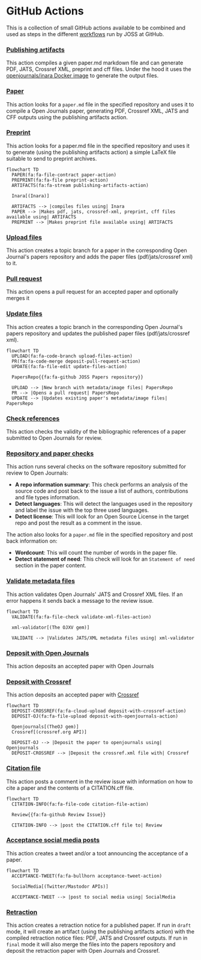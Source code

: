 # GitHub Actions

This is a collection of small GitHub actions available to be combined and used as steps in the different [workflows](./workflows.md) run by JOSS at GitHub.

### **[Publishing artifacts](https://github.com/xuanxu/publishing-artifacts-action)**

  This action compiles a given paper.md markdown file and can generate PDF, JATS, Crossref XML, preprint and cff files.
  Under the hood it uses the [openjournals/inara Docker image](https://github.com/openjournals/inara) to generate the output files.
  
### **[Paper](https://github.com/xuanxu/paper-action)**

  This action looks for a `paper.md` file in the specified repository and uses it to compile a Open Journals paper, generating PDF, Crossref XML, JATS and CFF outputs using the publishing artifacts action.

### **[Preprint](https://github.com/xuanxu/preprint-action)**

  This action looks for a paper.md file in the specified repository and uses it to generate (using the publishing artifacts action) a simple LaTeX file suitable to send to preprint archives.

```mermaid
flowchart TD
  PAPER(fa:fa-file-contract paper-action)
  PREPRINT(fa:fa-file preprint-action)
  ARTIFACTS(fa:fa-stream publishing-artifacts-action)
    
  Inara[(Inara)]    

  ARTIFACTS --> |compiles files using| Inara
  PAPER --> |Makes pdf, jats, crossref-xml, preprint, cff files available using| ARTIFACTS
  PREPRINT --> |Makes preprint file available using| ARTIFACTS
```

### **[Upload files](https://github.com/xuanxu/upload-files-action)**

  This action creates a topic branch for a paper in the corresponding Open Journal's papers repository and adds the paper files (pdf/jats/crossref xml) to it.

### **[Pull request](https://github.com/xuanxu/deposit-pull-request-action)**

  This action opens a pull request for an accepted paper and optionally merges it

### **[Update files](https://github.com/xuanxu/update-files-action)**

  This action creates a topic branch in the corresponding Open Journal's papers repository and updates the published paper files (pdf/jats/crossref xml).

```mermaid
flowchart TD
  UPLOAD(fa:fa-code-branch upload-files-action)
  PR(fa:fa-code-merge deposit-pull-request-action)
  UPDATE(fa:fa-file-edit update-files-action)
   
  PapersRepo{{fa:fa-github JOSS Papers repository}}

  UPLOAD --> |New branch with metadata/image files| PapersRepo
  PR --> |Opens a pull request| PapersRepo
  UPDATE --> |Updates existing paper's metadata/image files| PapersRepo
```

### **[Check references](https://github.com/openjournals/gh-action-check-references)**

  This action checks the validity of the bibliographic references of a paper submitted to Open Journals for review.

### **[Repository and paper checks](https://github.com/openjournals/gh-action-repo-checks)**

  This action runs several checks on the software repository submitted for review to Open Journals:

- **A repo information summary**: This check performs an analysis of the source code and post back to the issue a list of authors, contributions and file types information.
- **Detect languages**: This will detect the languages used in the repository and label the issue with the top three used languages.
- **Detect license**: This will look for an Open Source License in the target repo and post the result as a comment in the issue.

The action also looks for a `paper.md` file in the specified repository and post back information on:

- **Wordcount**: This will count the number of words in the paper file.
- **Detect statement of need**: This check will look for an `Statement of need` section in the paper content.

### **[Validate metadata files](https://github.com/xuanxu/validate-xml-files-action)**

  This action validates Open Journals' JATS and Crossref XML files. If an error happens it sends back a message to the review issue.

```mermaid
flowchart TD
  VALIDATE(fa:fa-file-check validate-xml-files-action)
   
  xml-validator[(The OJXV gem)]

  VALIDATE --> |Validates JATS/XML metadata files using| xml-validator
```

### **[Deposit with Open Journals](https://github.com/xuanxu/deposit-with-openjournals-action)**

  This action deposits an accepted paper with Open Journals

### **[Deposit with Crossref](https://github.com/xuanxu/deposit-with-crossref-action)**

  This action deposits an accepted paper with [Crossref](https://www.crossref.org/)

```mermaid
flowchart TD
  DEPOSIT-CROSSREF(fa:fa-cloud-upload deposit-with-crossref-action)
  DEPOSIT-OJ(fa:fa-file-upload deposit-with-openjournals-action)
  
  Openjournals[(TheOJ gem)]
  Crossref[(crossref.org API)]
    
  DEPOSIT-OJ --> |Deposit the paper to openjournals using| Openjournals
  DEPOSIT-CROSSREF --> |Deposit the crossref.xml file with| Crossref
```

### **[Citation file](https://github.com/xuanxu/citation-file-action)**

  This action posts a comment in the review issue with information on how to cite a paper and the contents of a CITATION.cff file.
  
```mermaid
flowchart TD
  CITATION-INFO(fa:fa-file-code citation-file-action)
   
  Review{{fa:fa-github Review Issue}}
   
  CITATION-INFO --> |post the CITATION.cff file to| Review
```

### **[Acceptance social media posts](https://github.com/xuanxu/acceptance-tweet-action)**

  This action creates a tweet and/or a toot announcing the acceptance of a paper.


```mermaid
flowchart TD
  ACCEPTANCE-TWEET(fa:fa-bullhorn acceptance-tweet-action)
  
  SocialMedia[(Twitter/Mastodor APIs)]
  
  ACCEPTANCE-TWEET --> |post to social media using| SocialMedia
```

### **[Retraction](https://github.com/xuanxu/retraction-action)**

  This action creates a retraction notice for a published paper. If run in `draft` mode, it will create an artifact (using the publishing artifacts action) with the compiled retraction notice files: PDF, JATS and Crossref outputs. If run in `final` mode it will also merge the files into the papers repository and deposit the retraction paper with Open Journals and Crossref.
